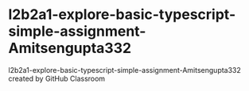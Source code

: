 # l2b2a1-explore-basic-typescript-simple-assignment-Amitsengupta332
l2b2a1-explore-basic-typescript-simple-assignment-Amitsengupta332 created by GitHub Classroom
